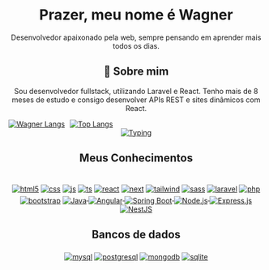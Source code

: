 <div align="center">
  
# Prazer, meu nome é Wagner 

Desenvolvedor apaixonado pela web, sempre pensando em aprender mais todos os dias.

## 🚀 Sobre mim
Sou desenvolvedor fullstack, utilizando Laravel e React. Tenho mais de 8 meses de estudo e consigo desenvolver APIs REST e sites dinâmicos com React.


<div style="display: flex; gap: 10px;">
  <a href="https://github.com/anuraghazra/github-readme-stats">
    <img src="https://github-readme-stats.vercel.app/api/top-langs/?username=wagner333&layout=pie" alt="Wagner Langs" />
  </a>
  <a href="https://github.com/anuraghazra/github-readme-stats">
    <img src="https://github-readme-stats.vercel.app/api/top-langs/?username=wagner333&layout=compact" alt="Top Langs" />
  </a>
</div>


<div>
  <a href="https://github.com/anuraghazra/github-readme-stats">
    <img src="https://readme-typing-svg.herokuapp.com/?size=25&duration=4200&color=1BC53B&height=50&lines=echo+%22Ol%C3%A1%2C+mundo!%22&center=true" alt="Typing" style="max-width: 100%;">
  </a>
</div>  

## Meus Conhecimentos
<div dir="auto"><br>
   <a href="https://img.shields.io/badge/HTML-E54B25?style=for-the-badge&logo=html5&logoColor=white"><img align="middle" alt="html5" src="https://img.shields.io/badge/HTML-E54B25?style=for-the-badge&logo=html5&logoColor=white" style="max-width: 100%;"></a>
   <a href="https://img.shields.io/badge/CSS3-1572B6?style=for-the-badge&logo=css3&logoColor=white"><img align="middle" alt="css" src="https://img.shields.io/badge/CSS3-1572B6?style=for-the-badge&logo=css3&logoColor=white" style="max-width: 100%;"></a>
   <a href="https://img.shields.io/badge/JavaScript-F7DF1E?style=for-the-badge&logo=javascript&logoColor=black"><img align="middle" alt="js" src="https://img.shields.io/badge/JavaScript-F7DF1E?style=for-the-badge&logo=javascript&logoColor=black" style="max-width: 100%;"></a>
   <a href="https://img.shields.io/badge/TypeScript-007ACC?style=for-the-badge&logo=typescript&logoColor=white"><img align="middle" alt="ts" src="https://img.shields.io/badge/TypeScript-007ACC?style=for-the-badge&logo=typescript&logoColor=white" style="max-width: 100%;"></a>
   <a href="https://img.shields.io/badge/React-20232A?style=for-the-badge&logo=react&logoColor=61DAFB"><img align="middle" alt="react" src="https://img.shields.io/badge/React-20232A?style=for-the-badge&logo=react&logoColor=61DAFB" style="max-width: 100%;"></a>
   <a href="https://img.shields.io/badge/Next.js-00000F?style=for-the-badge&logo=next.js&logoColor=white"><img align="middle" alt="next" src="https://img.shields.io/badge/Next.js-00000F?style=for-the-badge&logo=next.js&logoColor=white" style="max-width: 100%;"></a>
   <a href="https://img.shields.io/badge/Tailwind_CSS-38B2AC?style=for-the-badge&logo=tailwind-css&logoColor=white"><img align="middle" alt="tailwind" src="https://img.shields.io/badge/Tailwind_CSS-38B2AC?style=for-the-badge&logo=tailwind-css&logoColor=white" style="max-width: 100%;"></a>
   <a href="https://img.shields.io/badge/Sass-CC6699?style=for-the-badge&logo=sass&logoColor=white"><img align="middle" alt="sass" src="https://img.shields.io/badge/Sass-CC6699?style=for-the-badge&logo=sass&logoColor=white" style="max-width: 100%;"></a>
   <a href="https://img.shields.io/badge/Laravel-f5382e?style=for-the-badge&logo=laravel&logoColor=white"><img align="middle" alt="laravel" src="https://img.shields.io/badge/Laravel-f5382e?style=for-the-badge&logo=laravel&logoColor=white" style="max-width: 100%;"></a>
   <a href="https://img.shields.io/badge/PHP-a8c7fa?style=for-the-badge&logo=php&logoColor=black"><img align="middle" alt="php" src="https://img.shields.io/badge/PHP-a8c7fa?style=for-the-badge&logo=php&logoColor=black" style="max-width: 100%;"></a>
   <a href="https://img.shields.io/badge/Bootstrap-563D7C?style=for-the-badge&logo=bootstrap&logoColor=white"><img align="middle" alt="bootstrap" src="https://img.shields.io/badge/Bootstrap-563D7C?style=for-the-badge&logo=bootstrap&logoColor=white" style="max-width: 100%;"></a>
  <a href="https://img.shields.io/badge/Java-007396?style=for-the-badge&logo=java&logoColor=white">
  <img align="middle" alt="Java" src="https://img.shields.io/badge/Java-007396?style=for-the-badge&logo=java&logoColor=white" style="max-width: 100%;">
</a>
<a href="https://img.shields.io/badge/Angular-E23237?style=for-the-badge&logo=angular&logoColor=white">
  <img align="middle" alt="Angular" src="https://img.shields.io/badge/Angular-E23237?style=for-the-badge&logo=angular&logoColor=white" style="max-width: 100%;">
</a>
<a href="https://img.shields.io/badge/Spring%20Boot-6DB33F?style=for-the-badge&logo=springboot&logoColor=white">
  <img align="middle" alt="Spring Boot" src="https://img.shields.io/badge/Spring%20Boot-6DB33F?style=for-the-badge&logo=springboot&logoColor=white" style="max-width: 100%;">
</a>
<a href="https://img.shields.io/badge/Node.js-339933?style=for-the-badge&logo=node.js&logoColor=white">
  <img align="middle" alt="Node.js" src="https://img.shields.io/badge/Node.js-339933?style=for-the-badge&logo=node.js&logoColor=white" style="max-width: 100%;">
</a>
<a href="https://img.shields.io/badge/Express.js-000000?style=for-the-badge&logo=express&logoColor=white">
  <img align="middle" alt="Express.js" src="https://img.shields.io/badge/Express.js-000000?style=for-the-badge&logo=express&logoColor=white" style="max-width: 100%;">
</a>
<a href="https://nestjs.com/" target="_blank">
  <img align="middle" alt="NestJS" src="https://img.shields.io/badge/Nest.js-E0234E?style=for-the-badge&logo=nestjs&logoColor=white" style="max-width: 100%;">
</a>



</div>

## Bancos de dados
<div>
    <a href="https://img.shields.io/badge/MySQL-00000F?style=for-the-badge&logo=mysql&logoColor=white"><img align="middle" alt="mysql" src="https://img.shields.io/badge/MySQL-00000F?style=for-the-badge&logo=mysql&logoColor=white" style="max-width: 100%;"></a>
    <a href="https://img.shields.io/badge/PostgreSQL-316192?style=for-the-badge&logo=postgresql&logoColor=white"><img align="middle" alt="postgresql" src="https://img.shields.io/badge/PostgreSQL-316192?style=for-the-badge&logo=postgresql&logoColor=white" style="max-width: 100%;"></a>
    <a href="https://img.shields.io/badge/MongoDB-4EA94B?style=for-the-badge&logo=mongodb&logoColor=white"><img align="middle" alt="mongodb" src="https://img.shields.io/badge/MongoDB-4EA94B?style=for-the-badge&logo=mongodb&logoColor=white" style="max-width: 100%;"></a>
    <a href="https://img.shields.io/badge/SQLite-07405E?style=for-the-badge&logo=sqlite&logoColor=white"><img align="middle" alt="sqlite" src="https://img.shields.io/badge/SQLite-07405E?style=for-the-badge&logo=sqlite&logoColor=white" style="max-width: 100%;"></a>
</div>

</div>


